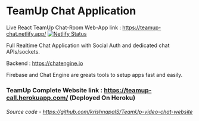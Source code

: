 # TeamUp Chat Application

Live React TeamUp Chat-Room Web-App link : https://teamup-chat.netlify.app/ 
[![Netlify Status](https://api.netlify.com/api/v1/badges/384bb96d-b684-4fb4-ae52-947e32c9eb9f/deploy-status)](https://app.netlify.com/sites/teamup-chat/deploys)



Full Realtime Chat Application with Social Auth and dedicated chat APIs/sockets.

Backend : https://chatengine.io

Firebase and Chat Engine are greats tools to setup apps fast and easily.












### TeamUp Complete Website link : https://teamup-call.herokuapp.com/  (Deployed On Heroku)
###### Source code - https://github.com/krishnapalS/TeamUp-video-chat-website
